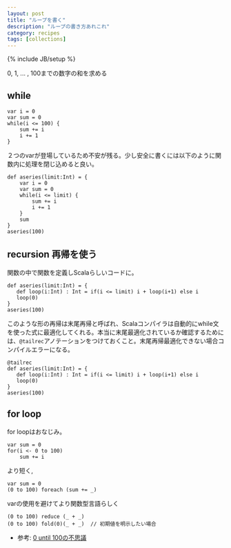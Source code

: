 ```yaml
---
layout: post
title: "ループを書く"
description: "ループの書き方あれこれ"
category: recipes
tags: [collections]
---
```

{% include JB/setup %}

0, 1, ... , 100までの数字の和を求める

## while

	var i = 0
	var sum = 0
	while(i <= 100) {
		sum += i
		i += 1
	}

２つのvarが登場しているため不安が残る。少し安全に書くには以下のように関数内に処理を閉じ込めると良い。

	def aseries(limit:Int) = {
		var i = 0
		var sum = 0
		while(i <= limit) { 
			sum += i 
			i += 1
		} 
		sum
	}
	aseries(100)
	
## recursion 再帰を使う

関数の中で関数を定義しScalaらしいコードに。

	def aseries(limit:Int) = {
       def loop(i:Int) : Int = if(i <= limit) i + loop(i+1) else i
	   loop(0)
	}
	aseries(100)

このような形の再帰は末尾再帰と呼ばれ、Scalaコンパイラは自動的にwhile文を使った式に最適化してくれる。本当に末尾最適化されているか確認するためには、```@tailrec```アノテーションをつけておくこと。末尾再帰最適化できない場合コンパイルエラーになる。

	@tailrec
	def aseries(limit:Int) = {
       def loop(i:Int) : Int = if(i <= limit) i + loop(i+1) else i
	   loop(0)
	}
	aseries(100)


## for loop

for loopはおなじみ。

	var sum = 0
	for(i <- 0 to 100)
		sum += i

より短く,

	var sum = 0
	(0 to 100) foreach (sum += _)

varの使用を避けてより関数型言語らしく

	(0 to 100) reduce (_ + _)
	(0 to 100) fold(0)(_ + _)  // 初期値を明示したい場合
	

* 参考: [0 until 100の不思議]({{BASE_PATH}}/recipes/2012/08/31/range)

